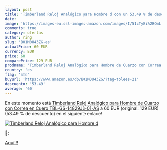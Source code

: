 ```yaml
---
layout: post
title: 'Timberland Reloj Analógico para Hombre d con un 53.49 % de descuento'
date: 
image: 'https://images-eu.ssl-images-amazon.com/images/I/51cTyEi%2BOmL._SL200_.jpg'
comments: true
category: ofertas
author: ring
slug: 'B01M0U43ZG-es'
actualPrice: 60 EUR
currency: EUR
price: 60
comparePrice: 129 EUR
prodname: 'Timberland Reloj Analógico para Hombre de Cuarzo con Correa en Cuero TBL-GS-14829JS-01-AS'
country: 'es'
flag: '🇪🇸'
buyurl: 'https://www.amazon.es/dp/B01M0U43ZG/?tag=tolees-21'
descuento: '53.49'
average: '60'
---
```


En este momento está [Timberland Reloj Analógico para Hombre de Cuarzo con Correa en Cuero TBL-GS-14829JS-01-AS](https://www.amazon.es/dp/B01M0U43ZG/?tag=tolees-21) a 60 EUR (original: 129 EUR) (53.49 %  de descuento) en el siguiente enlace!

[![Timberland Reloj Analógico para Hombre d](https://images-eu.ssl-images-amazon.com/images/I/51cTyEi%2BOmL._SL200_.jpg)](https://www.amazon.es/dp/B01M0U43ZG/?tag=tolees-21)

🔎:


[Aquí!!!](https://www.amazon.es/dp/B01M0U43ZG/?tag=tolees-21)
